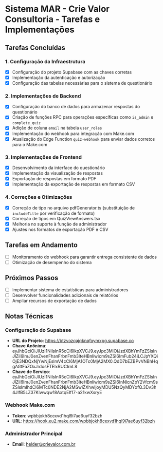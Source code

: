 
# Sistema MAR - Crie Valor Consultoria - Tarefas e Implementações

## Tarefas Concluídas

### 1. Configuração da Infraestrutura
- [x] Configuração do projeto Supabase com as chaves corretas
- [x] Implementação da autenticação e autorização
- [x] Configuração das tabelas necessárias para o sistema de questionário

### 2. Implementações de Backend
- [x] Configuração do banco de dados para armazenar respostas do questionário
- [x] Criação de funções RPC para operações específicas como `is_admin` e `complete_quiz`
- [x] Adição de coluna `email` na tabela `user_roles`
- [x] Implementação do webhook para integração com Make.com
- [x] Atualização do Edge Function `quiz-webhook` para enviar dados corretos para o Make.com

### 3. Implementações de Frontend
- [x] Desenvolvimento da interface do questionário
- [x] Implementação da visualização de respostas
- [x] Exportação de respostas em formato PDF
- [x] Implementação da exportação de respostas em formato CSV

### 4. Correções e Otimizações
- [x] Correção de tipo no arquivo pdfGenerator.ts (substituição de `includeTitle` por verificação de formato)
- [x] Correção de tipos em QuizViewAnswers.tsx
- [x] Melhoria no suporte à função de administrador
- [x] Ajustes nos formatos de exportação PDF e CSV

## Tarefas em Andamento
- [ ] Monitoramento do webhook para garantir entrega consistente de dados
- [ ] Otimização de desempenho do sistema

## Próximos Passos
- [ ] Implementar sistema de estatísticas para administradores
- [ ] Desenvolver funcionalidades adicionais de relatórios
- [ ] Ampliar recursos de exportação de dados

## Notas Técnicas

### Configuração do Supabase
- **URL do Projeto**: https://btzvozqajqknqfoymxpg.supabase.co
- **Chave Anônima**: eyJhbGciOiJIUzI1NiIsInR5cCI6IkpXVCJ9.eyJpc3MiOiJzdXBhYmFzZSIsInJlZiI6ImJ0enZvenFhanFrbnFmb3lteHBnIiwicm9sZSI6ImFub24iLCJpYXQiOjE3NDQxNjYwNjEsImV4cCI6MjA1OTc0MjA2MX0.QdD7bEZBPvVNBhHqgAGtFaZOxJrdosFTElxRUCIrnL8
- **Chave de Serviço**: eyJhbGciOiJIUzI1NiIsInR5cCI6IkpXVCJ9.eyJpc3MiOiJzdXBhYmFzZSIsInJlZiI6ImJ0enZvenFhanFrbnFmb3lteHBnIiwicm9sZSI6InNlcnZpY2Vfcm9sZSIsImlhdCI6MTc0NDE2NjA2MSwiZXhwIjoyMDU5NzQyMDYxfQ.3Dv3h4JIfB5LZ37KIwwqw18AxtqElf17-a21kwXsryE

### Webhook Make.com
- **Token**: wpbbjokh8cexvd1hql9i7ae6uyf32bzh
- **URL**: https://hook.eu2.make.com/wpbbjokh8cexvd1hql9i7ae6uyf32bzh

### Administrador Principal
- **Email**: helder@crievalor.com.br
